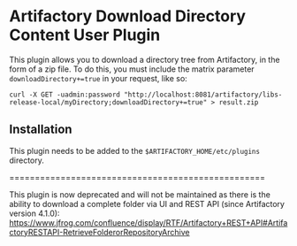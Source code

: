 Artifactory Download Directory Content User Plugin
==================================================

This plugin allows you to download a directory tree from Artifactory, in the
form of a zip file. To do this, you must include the matrix parameter
`downloadDirectory+=true` in your request, like so:

`curl -X GET -uadmin:password "http://localhost:8081/artifactory/libs-release-local/myDirectory;downloadDirectory+=true" > result.zip`

Installation
---------------------

This plugin needs to be added to the `$ARTIFACTORY_HOME/etc/plugins` directory.

==================================================

This plugin is now deprecated and will not be maintained as there is the ability to download a complete folder via UI and REST API (since Artifactory version 4.1.0): 
https://www.jfrog.com/confluence/display/RTF/Artifactory+REST+API#ArtifactoryRESTAPI-RetrieveFolderorRepositoryArchive

